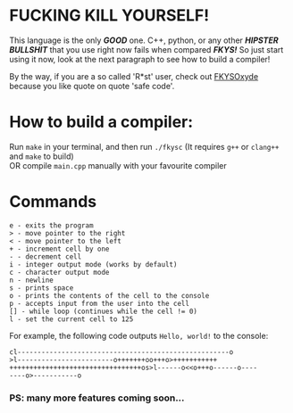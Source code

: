 # FUCKING KILL YOURSELF!
This language is the only ***GOOD*** one. C++, python, or any other ***HIPSTER BULLSHIT*** that you use right now fails when compared ***FKYS!*** So just start using it now, look at the next paragraph to see how to build a compiler!

By the way, if you are a so called 'R*st' user, check out [FKYSOxyde](https://github.com/ognevnydemon/fkys-rs) because you like quote on quote 'safe code'.

# How to build a compiler: 
Run `make` in your terminal, and then run `./fkysc`
(It requires `g++` or `clang++` and `make` to build)  
OR compile `main.cpp` manually with your favourite compiler


# Commands
```
e - exits the program
> - move pointer to the right
< - move pointer to the left
+ - increment cell by one
- - decrement cell
i - integer output mode (works by default)
c - character output mode
n - newline
s - prints space
o - prints the contents of the cell to the console
p - accepts input from the user into the cell 
[] - while loop (continues while the cell != 0)
l - set the current cell to 125
```

For example, the following code outputs ```Hello, world!``` to the console:
```
cl-----------------------------------------------------o
>l------------------------o+++++++oo+++o>+++++++++++
+++++++++++++++++++++++++++++++++os>l------o<<o+++o------o----
----o>-----------o
```

### PS: many more features coming soon...

